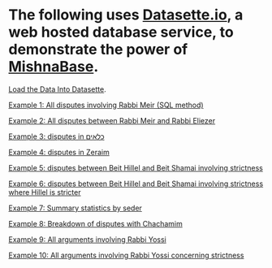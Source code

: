 # The following uses [Datasette.io](datasette.io), a web hosted database service, to demonstrate the power of [MishnaBase](https://github.com/BenjaminKay/MishnaBase/).

[Load the Data Into Datasette](https://lite.datasette.io/?csv=https%3A%2F%2Fraw.githubusercontent.com%2FBenjaminKay%2FMishnaBase%2Fmain%2FTop30LinkMatrixWTies_CullFALSE.csv&csv=https%3A%2F%2Fraw.githubusercontent.com%2FBenjaminKay%2FMishnaBase%2Fmain%2FTop30PrettyTableUnique_CullFALSE.csv&csv=https%3A%2F%2Fraw.githubusercontent.com%2FBenjaminKay%2FMishnaBase%2Fmain%2FTop30StrictWinLinkMatrix_CullFALSE.csv&csv=https%3A%2F%2Fraw.githubusercontent.com%2FBenjaminKay%2FMishnaBase%2Fmain%2FTop30WinLinkMatrix_CullFALSE.csv&csv=https%3A%2F%2Fraw.githubusercontent.com%2FBenjaminKay%2FMishnaBase%2Fmain%2Farguments.csv&csv=https%3A%2F%2Fraw.githubusercontent.com%2FBenjaminKay%2FMishnaBase%2Fmain%2Fdisputes.csv#/data).

[Example 1: All disputes involving Rabbi Meir (SQL method)](https://lite.datasette.io/?csv=https%3A%2F%2Fraw.githubusercontent.com%2FBenjaminKay%2FMishnaBase%2Fmain%2FTop30LinkMatrixWTies_CullFALSE.csv&csv=https%3A%2F%2Fraw.githubusercontent.com%2FBenjaminKay%2FMishnaBase%2Fmain%2FTop30PrettyTableUnique_CullFALSE.csv&csv=https%3A%2F%2Fraw.githubusercontent.com%2FBenjaminKay%2FMishnaBase%2Fmain%2FTop30StrictWinLinkMatrix_CullFALSE.csv&csv=https%3A%2F%2Fraw.githubusercontent.com%2FBenjaminKay%2FMishnaBase%2Fmain%2FTop30WinLinkMatrix_CullFALSE.csv&csv=https%3A%2F%2Fraw.githubusercontent.com%2FBenjaminKay%2FMishnaBase%2Fmain%2Farguments.csv&csv=https%3A%2F%2Fraw.githubusercontent.com%2FBenjaminKay%2FMishnaBase%2Fmain%2Fdisputes.csv#/data?sql=select+*+from+disputes+%0Awhere+%22Disputant_1%22+%3D+%3Ap0+or+%22Disputant_2%22+%3D+%3Ap0+order+by+DisputeID%0A%0A&p0=Rabbi+Meir)

[Example 2: All disputes between Rabbi Meir and Rabbi Eliezer](https://lite.datasette.io/?csv=https%3A%2F%2Fraw.githubusercontent.com%2FBenjaminKay%2FMishnaBase%2Fmain%2FTop30LinkMatrixWTies_CullFALSE.csv&csv=https%3A%2F%2Fraw.githubusercontent.com%2FBenjaminKay%2FMishnaBase%2Fmain%2FTop30PrettyTableUnique_CullFALSE.csv&csv=https%3A%2F%2Fraw.githubusercontent.com%2FBenjaminKay%2FMishnaBase%2Fmain%2FTop30StrictWinLinkMatrix_CullFALSE.csv&csv=https%3A%2F%2Fraw.githubusercontent.com%2FBenjaminKay%2FMishnaBase%2Fmain%2FTop30WinLinkMatrix_CullFALSE.csv&csv=https%3A%2F%2Fraw.githubusercontent.com%2FBenjaminKay%2FMishnaBase%2Fmain%2Farguments.csv&csv=https%3A%2F%2Fraw.githubusercontent.com%2FBenjaminKay%2FMishnaBase%2Fmain%2Fdisputes.csv#/data/disputes?_sort=rowid&Disputant_1__in=Rabbi+Eliezer%2C+Rabbi+Meir&Disputant_2__in=Rabbi+Eliezer%2C+Rabbi+Meir)

[Example 3: disputes in כלאים](https://lite.datasette.io/?csv=https%3A%2F%2Fraw.githubusercontent.com%2FBenjaminKay%2FMishnaBase%2Fmain%2FTop30LinkMatrixWTies_CullFALSE.csv&csv=https%3A%2F%2Fraw.githubusercontent.com%2FBenjaminKay%2FMishnaBase%2Fmain%2FTop30PrettyTableUnique_CullFALSE.csv&csv=https%3A%2F%2Fraw.githubusercontent.com%2FBenjaminKay%2FMishnaBase%2Fmain%2FTop30StrictWinLinkMatrix_CullFALSE.csv&csv=https%3A%2F%2Fraw.githubusercontent.com%2FBenjaminKay%2FMishnaBase%2Fmain%2FTop30WinLinkMatrix_CullFALSE.csv&csv=https%3A%2F%2Fraw.githubusercontent.com%2FBenjaminKay%2FMishnaBase%2Fmain%2Farguments.csv&csv=https%3A%2F%2Fraw.githubusercontent.com%2FBenjaminKay%2FMishnaBase%2Fmain%2Fdisputes.csv#/data/disputes?_sort=rowid&Tractate_Name_Hebrew__exact=%D7%9B%D7%9C%D7%90%D7%99%D7%9D)

[Example 4: disputes in Zeraim](https://lite.datasette.io/?csv=https%3A%2F%2Fraw.githubusercontent.com%2FBenjaminKay%2FMishnaBase%2Fmain%2FTop30LinkMatrixWTies_CullFALSE.csv&csv=https%3A%2F%2Fraw.githubusercontent.com%2FBenjaminKay%2FMishnaBase%2Fmain%2FTop30PrettyTableUnique_CullFALSE.csv&csv=https%3A%2F%2Fraw.githubusercontent.com%2FBenjaminKay%2FMishnaBase%2Fmain%2FTop30StrictWinLinkMatrix_CullFALSE.csv&csv=https%3A%2F%2Fraw.githubusercontent.com%2FBenjaminKay%2FMishnaBase%2Fmain%2FTop30WinLinkMatrix_CullFALSE.csv&csv=https%3A%2F%2Fraw.githubusercontent.com%2FBenjaminKay%2FMishnaBase%2Fmain%2Farguments.csv&csv=https%3A%2F%2Fraw.githubusercontent.com%2FBenjaminKay%2FMishnaBase%2Fmain%2Fdisputes.csv#/data/disputes?_sort=rowid&Seder_Name__exact=Zeraim)


[Example 5: disputes between Beit Hillel and Beit Shamai involving strictness](https://lite.datasette.io/?csv=https%3A%2F%2Fraw.githubusercontent.com%2FBenjaminKay%2FMishnaBase%2Fmain%2FTop30LinkMatrixWTies_CullFALSE.csv&csv=https%3A%2F%2Fraw.githubusercontent.com%2FBenjaminKay%2FMishnaBase%2Fmain%2FTop30PrettyTableUnique_CullFALSE.csv&csv=https%3A%2F%2Fraw.githubusercontent.com%2FBenjaminKay%2FMishnaBase%2Fmain%2FTop30StrictWinLinkMatrix_CullFALSE.csv&csv=https%3A%2F%2Fraw.githubusercontent.com%2FBenjaminKay%2FMishnaBase%2Fmain%2FTop30WinLinkMatrix_CullFALSE.csv&csv=https%3A%2F%2Fraw.githubusercontent.com%2FBenjaminKay%2FMishnaBase%2Fmain%2Farguments.csv&csv=https%3A%2F%2Fraw.githubusercontent.com%2FBenjaminKay%2FMishnaBase%2Fmain%2Fdisputes.csv#/data/disputes?_sort=rowid&StrictQuestion__exact=1&Disputant_1__in=Beit+Hillel%2C+Beit+Shamai&Disputant_2__in=Beit+Hillel%2C+Beit+Shamai)

[Example 6: disputes between Beit Hillel and Beit Shamai involving strictness where Hillel is stricter](https://lite.datasette.io/?csv=https%3A%2F%2Fraw.githubusercontent.com%2FBenjaminKay%2FMishnaBase%2Fmain%2FTop30LinkMatrixWTies_CullFALSE.csv&csv=https%3A%2F%2Fraw.githubusercontent.com%2FBenjaminKay%2FMishnaBase%2Fmain%2FTop30PrettyTableUnique_CullFALSE.csv&csv=https%3A%2F%2Fraw.githubusercontent.com%2FBenjaminKay%2FMishnaBase%2Fmain%2FTop30StrictWinLinkMatrix_CullFALSE.csv&csv=https%3A%2F%2Fraw.githubusercontent.com%2FBenjaminKay%2FMishnaBase%2Fmain%2FTop30WinLinkMatrix_CullFALSE.csv&csv=https%3A%2F%2Fraw.githubusercontent.com%2FBenjaminKay%2FMishnaBase%2Fmain%2Farguments.csv&csv=https%3A%2F%2Fraw.githubusercontent.com%2FBenjaminKay%2FMishnaBase%2Fmain%2Fdisputes.csv#/data?sql=select+*+from+disputes+where+%28Disputant_1%3D+%3Ap0+and+Disputant_2%3D+%3Ap1+and+Strict_Result_Score_1%3D1.0%29+or+%28Disputant_1%3D+%3Ap1+and+Disputant_2%3D+%3Ap0+and+Strict_Result_Score_1%3D1.0%29+order+by+rowid&p0=Beit+Hillel&p1=Beit+Shamai)

[Example 7: Summary statistics by seder](https://lite.datasette.io/?csv=https%3A%2F%2Fraw.githubusercontent.com%2FBenjaminKay%2FMishnaBase%2Fmain%2FTop30LinkMatrixWTies_CullFALSE.csv&csv=https%3A%2F%2Fraw.githubusercontent.com%2FBenjaminKay%2FMishnaBase%2Fmain%2FTop30PrettyTableUnique_CullFALSE.csv&csv=https%3A%2F%2Fraw.githubusercontent.com%2FBenjaminKay%2FMishnaBase%2Fmain%2FTop30StrictWinLinkMatrix_CullFALSE.csv&csv=https%3A%2F%2Fraw.githubusercontent.com%2FBenjaminKay%2FMishnaBase%2Fmain%2FTop30WinLinkMatrix_CullFALSE.csv&csv=https%3A%2F%2Fraw.githubusercontent.com%2FBenjaminKay%2FMishnaBase%2Fmain%2Farguments.csv&csv=https%3A%2F%2Fraw.githubusercontent.com%2FBenjaminKay%2FMishnaBase%2Fmain%2Fdisputes.csv#/data?sql=SELECT+%0D%0A%09Seder_Name%2C+count%28*%29+As+Dispute_Count%2C+sum%28StrictQuestion%29+As+StrictDispute_Count%2C+sum%28MoneyQuestion%29+As+MoneyDispute_Count%2C%09sum%28OweQuestion%29+As+OweDispute_Count%0D%0AFROM+%0D%0A%09disputes%0D%0AGROUP+BY%0D%0A%09Seder_Name++++++%0D%0AUNION+ALL%0D%0ASELECT+%27Total%27%0D%0A++++Seder_Name%2C+count%28*%29+As+Dispute_Count%2C+sum%28StrictQuestion%29+As+StrictDispute_Count%2C+sum%28MoneyQuestion%29+As+MoneyDispute_Count%2C%09sum%28OweQuestion%29+As+OweDispute_Count%0D%0AFROM+disputes)

[Example 8: Breakdown of disputes with Chachamim](https://lite.datasette.io/?csv=https%3A%2F%2Fraw.githubusercontent.com%2FBenjaminKay%2FMishnaBase%2Fmain%2FTop30LinkMatrixWTies_CullFALSE.csv&csv=https%3A%2F%2Fraw.githubusercontent.com%2FBenjaminKay%2FMishnaBase%2Fmain%2FTop30PrettyTableUnique_CullFALSE.csv&csv=https%3A%2F%2Fraw.githubusercontent.com%2FBenjaminKay%2FMishnaBase%2Fmain%2FTop30StrictWinLinkMatrix_CullFALSE.csv&csv=https%3A%2F%2Fraw.githubusercontent.com%2FBenjaminKay%2FMishnaBase%2Fmain%2FTop30WinLinkMatrix_CullFALSE.csv&csv=https%3A%2F%2Fraw.githubusercontent.com%2FBenjaminKay%2FMishnaBase%2Fmain%2Farguments.csv&csv=https%3A%2F%2Fraw.githubusercontent.com%2FBenjaminKay%2FMishnaBase%2Fmain%2Fdisputes.csv#/data?sql=SELECT+With_Tana%2C+sum%28Dispute_Count%29+As+Dispute_Count%2C+sum%28StrictDispute_Count%29+As+StrictDispute_Count%2C+sum%28MoneyDispute_Count%29+As+MoneyDispute_Count%2C+sum%28OweDispute_Count%29+As+OweDispute_Count%0D%0AFrom+%28%0D%0A%09SELECT+%0D%0A%09%09Disputant_2+As+With_Tana%2C+count%28*%29+As+Dispute_Count%2C+sum%28StrictQuestion%29+As+StrictDispute_Count%2C+sum%28MoneyQuestion%29+As+MoneyDispute_Count%2C+sum%28OweQuestion%29+As+OweDispute_Count%0D%0A%09FROM+%0D%0A%09%09disputes%0D%0A%09WHERE%0D%0A%09%09Disputant_1+%3D+%3Ap0%0D%0A%09GROUP+BY%0D%0A%09%09Disputant_2++++++%0D%0A%09UNION+ALL%0D%0A%09SELECT+%0D%0A%09%09Disputant_1+As+With_Tana%2C+count%28*%29+As+Dispute_Count%2C+sum%28StrictQuestion%29+As+StrictDispute_Count%2C+sum%28MoneyQuestion%29+As+MoneyDispute_Count%2C+sum%28OweQuestion%29+As+OweDispute_Count%0D%0A%09FROM+%0D%0A%09%09disputes%0D%0A%09WHERE%0D%0A%09%09Disputant_2+%3D+%3Ap0%0D%0A%09GROUP+BY%0D%0A%09%09Disputant_1++%0D%0A%29+x+GROUP+BY+With_Tana%0D%0AUNION+ALL%0D%0A%09SELECT+%0D%0A%09%09%27Total%27+As+With_Tana%2C+count%28*%29+As+Dispute_Count%2C+sum%28StrictQuestion%29+As+StrictDispute_Count%2C+sum%28MoneyQuestion%29+As+MoneyDispute_Count%2C+sum%28OweQuestion%29+As+OweDispute_Count%0D%0A%09FROM+%0D%0A%09%09disputes%0D%0A%09WHERE%0D%0A%09%09%28Disputant_1+%3D+%3Ap0%29+OR+%28Disputant_2+%3D+%3Ap0%29&p0=Chachamim)

[Example 9: All arguments involving Rabbi Yossi](https://lite.datasette.io/?csv=https%3A%2F%2Fraw.githubusercontent.com%2FBenjaminKay%2FMishnaBase%2Fmain%2FTop30LinkMatrixWTies_CullFALSE.csv&csv=https%3A%2F%2Fraw.githubusercontent.com%2FBenjaminKay%2FMishnaBase%2Fmain%2FTop30PrettyTableUnique_CullFALSE.csv&csv=https%3A%2F%2Fraw.githubusercontent.com%2FBenjaminKay%2FMishnaBase%2Fmain%2FTop30StrictWinLinkMatrix_CullFALSE.csv&csv=https%3A%2F%2Fraw.githubusercontent.com%2FBenjaminKay%2FMishnaBase%2Fmain%2FTop30WinLinkMatrix_CullFALSE.csv&csv=https%3A%2F%2Fraw.githubusercontent.com%2FBenjaminKay%2FMishnaBase%2Fmain%2Farguments.csv&csv=https%3A%2F%2Fraw.githubusercontent.com%2FBenjaminKay%2FMishnaBase%2Fmain%2Fdisputes.csv#/data?sql=select%0D%0A++*%0D%0Afrom%0D%0A++arguments%0D%0Awhere%0D%0A++%22Disputant_1%22+like+%3Ap0%0D%0A++OR+%22Disputant_2%22+like+%3Ap0%0D%0A++OR+%22Disputant_3%22+like+%3Ap0%0D%0A++OR+%22Disputant_4%22+like+%3Ap0%0D%0A++OR+%22Disputant_5%22+like+%3Ap0%0D%0A++OR+%22Disputant_6%22+like+%3Ap0%0D%0Aorder+by%0D%0A++rowid&p0=Rabbi+Yossi)

[Example 10: All arguments involving Rabbi Yossi concerning strictness](https://lite.datasette.io/?csv=https%3A%2F%2Fraw.githubusercontent.com%2FBenjaminKay%2FMishnaBase%2Fmain%2FTop30LinkMatrixWTies_CullFALSE.csv&csv=https%3A%2F%2Fraw.githubusercontent.com%2FBenjaminKay%2FMishnaBase%2Fmain%2FTop30PrettyTableUnique_CullFALSE.csv&csv=https%3A%2F%2Fraw.githubusercontent.com%2FBenjaminKay%2FMishnaBase%2Fmain%2FTop30StrictWinLinkMatrix_CullFALSE.csv&csv=https%3A%2F%2Fraw.githubusercontent.com%2FBenjaminKay%2FMishnaBase%2Fmain%2FTop30WinLinkMatrix_CullFALSE.csv&csv=https%3A%2F%2Fraw.githubusercontent.com%2FBenjaminKay%2FMishnaBase%2Fmain%2Farguments.csv&csv=https%3A%2F%2Fraw.githubusercontent.com%2FBenjaminKay%2FMishnaBase%2Fmain%2Fdisputes.csv#/data?sql=select%0D%0A++*%0D%0Afrom%0D%0A++arguments%0D%0Awhere%0D%0A++%28%0D%0A++++%22Disputant_1%22+like+%3Ap0%0D%0A++++OR+%22Disputant_2%22+like+%3Ap0%0D%0A++++OR+%22Disputant_3%22+like+%3Ap0%0D%0A++++OR+%22Disputant_4%22+like+%3Ap0%0D%0A++++OR+%22Disputant_5%22+like+%3Ap0%0D%0A++++OR+%22Disputant_6%22+like+%3Ap0%0D%0A++%29%0D%0A++AND+%28%0D%0A++++%22Result_1%22+like+%22%25Kula%25%22%0D%0A++++OR+%22Result_1%22+like+%22%25Chumra%25%22%0D%0A++++OR+%22Result_1%22+like+%22%25BHB%25%22%0D%0A++%29%0D%0Aorder+by%0D%0A++rowid&p0=Rabbi+Yossi)
